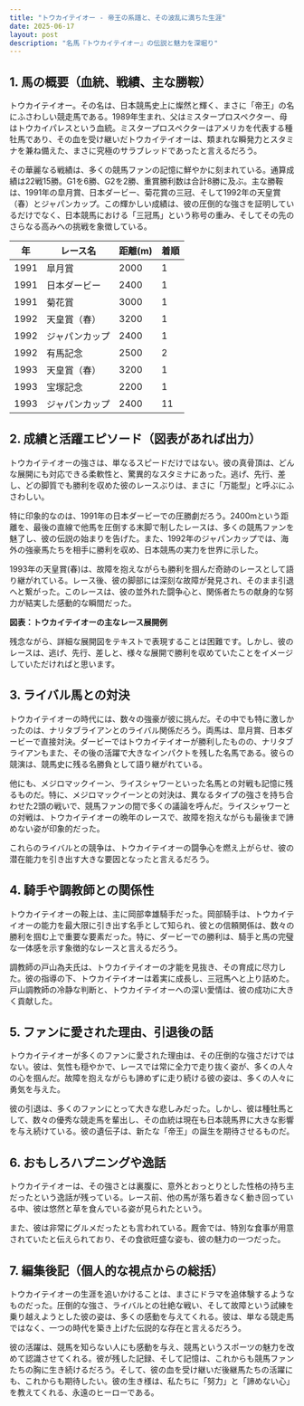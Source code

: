 ```yaml
---
title: "トウカイテイオー - 帝王の系譜と、その波乱に満ちた生涯"
date: 2025-06-17
layout: post
description: "名馬『トウカイテイオー』の伝説と魅力を深堀り"
---
```


## 1. 馬の概要（血統、戦績、主な勝鞍）

トウカイテイオー。その名は、日本競馬史上に燦然と輝く、まさに「帝王」の名にふさわしい競走馬である。1989年生まれ、父はミスタープロスペクター、母はトウカイパレスという血統。ミスタープロスペクターはアメリカを代表する種牡馬であり、その血を受け継いだトウカイテイオーは、類まれな瞬発力とスタミナを兼ね備えた、まさに究極のサラブレッドであったと言えるだろう。

その華麗なる戦績は、多くの競馬ファンの記憶に鮮やかに刻まれている。通算成績は22戦15勝。G1を6勝、G2を2勝、重賞勝利数は合計8勝に及ぶ。主な勝鞍は、1991年の皐月賞、日本ダービー、菊花賞の三冠、そして1992年の天皇賞（春）とジャパンカップ。この輝かしい成績は、彼の圧倒的な強さを証明しているだけでなく、日本競馬における「三冠馬」という称号の重み、そしてその先のさらなる高みへの挑戦を象徴している。

| 年 | レース名             | 距離(m) | 着順 |
|---|----------------------|----------|-------|
| 1991 | 皐月賞               | 2000     | 1     |
| 1991 | 日本ダービー           | 2400     | 1     |
| 1991 | 菊花賞               | 3000     | 1     |
| 1992 | 天皇賞（春）           | 3200     | 1     |
| 1992 | ジャパンカップ         | 2400     | 1     |
| 1992 | 有馬記念             | 2500     | 2     |
| 1993 | 天皇賞（春）           | 3200     | 1     |
| 1993 | 宝塚記念             | 2200     | 1     |
| 1993 | ジャパンカップ         | 2400     | 11    |


## 2. 成績と活躍エピソード（図表があれば出力）

トウカイテイオーの強さは、単なるスピードだけではない。彼の真骨頂は、どんな展開にも対応できる柔軟性と、驚異的なスタミナにあった。逃げ、先行、差し、どの脚質でも勝利を収めた彼のレースぶりは、まさに「万能型」と呼ぶにふさわしい。

特に印象的なのは、1991年の日本ダービーでの圧勝劇だろう。2400mという距離を、最後の直線で他馬を圧倒する末脚で制したレースは、多くの競馬ファンを魅了し、彼の伝説の始まりを告げた。また、1992年のジャパンカップでは、海外の強豪馬たちを相手に勝利を収め、日本競馬の実力を世界に示した。

1993年の天皇賞(春)は、故障を抱えながらも勝利を掴んだ奇跡のレースとして語り継がれている。レース後、彼の脚部には深刻な故障が発見され、そのまま引退へと繋がった。このレースは、彼の並外れた闘争心と、関係者たちの献身的な努力が結実した感動的な瞬間だった。

**図表：トウカイテイオーの主なレース展開例**

残念ながら、詳細な展開図をテキストで表現することは困難です。しかし、彼のレースは、逃げ、先行、差しと、様々な展開で勝利を収めていたことをイメージしていただければと思います。


## 3. ライバル馬との対決

トウカイテイオーの時代には、数々の強豪が彼に挑んだ。その中でも特に激しかったのは、ナリタブライアンとのライバル関係だろう。両馬は、皐月賞、日本ダービーで直接対決。ダービーではトウカイテイオーが勝利したものの、ナリタブライアンもまた、その後の活躍で大きなインパクトを残した名馬である。彼らの競演は、競馬史に残る名勝負として語り継がれている。

他にも、メジロマックイーン、ライスシャワーといった名馬との対戦も記憶に残るものだ。特に、メジロマックイーンとの対決は、異なるタイプの強さを持ち合わせた2頭の戦いで、競馬ファンの間で多くの議論を呼んだ。ライスシャワーとの対戦は、トウカイテイオーの晩年のレースで、故障を抱えながらも最後まで諦めない姿が印象的だった。

これらのライバルとの競争は、トウカイテイオーの闘争心を燃え上がらせ、彼の潜在能力を引き出す大きな要因となったと言えるだろう。


## 4. 騎手や調教師との関係性

トウカイテイオーの鞍上は、主に岡部幸雄騎手だった。岡部騎手は、トウカイテイオーの能力を最大限に引き出す名手として知られ、彼との信頼関係は、数々の勝利を掴む上で重要な要素だった。特に、ダービーでの勝利は、騎手と馬の完璧な一体感を示す象徴的なレースと言えるだろう。

調教師の戸山為夫氏は、トウカイテイオーの才能を見抜き、その育成に尽力した。彼の指導の下、トウカイテイオーは着実に成長し、三冠馬へと上り詰めた。戸山調教師の冷静な判断と、トウカイテイオーへの深い愛情は、彼の成功に大きく貢献した。


## 5. ファンに愛された理由、引退後の話

トウカイテイオーが多くのファンに愛された理由は、その圧倒的な強さだけではない。彼は、気性も穏やかで、レースでは常に全力で走り抜く姿が、多くの人々の心を掴んだ。故障を抱えながらも諦めずに走り続ける彼の姿は、多くの人々に勇気を与えた。

彼の引退は、多くのファンにとって大きな悲しみだった。しかし、彼は種牡馬として、数々の優秀な競走馬を輩出し、その血統は現在も日本競馬界に大きな影響を与え続けている。彼の遺伝子は、新たな「帝王」の誕生を期待させるものだ。


## 6. おもしろハプニングや逸話

トウカイテイオーは、その強さとは裏腹に、意外とおっとりとした性格の持ち主だったという逸話が残っている。レース前、他の馬が落ち着きなく動き回っている中、彼は悠然と草を食んでいる姿が見られたという。

また、彼は非常にグルメだったとも言われている。厩舎では、特別な食事が用意されていたと伝えられており、その食欲旺盛な姿も、彼の魅力の一つだった。


## 7. 編集後記（個人的な視点からの総括）

トウカイテイオーの生涯を追いかけることは、まさにドラマを追体験するようなものだった。圧倒的な強さ、ライバルとの壮絶な戦い、そして故障という試練を乗り越えようとした彼の姿は、多くの感動を与えてくれる。彼は、単なる競走馬ではなく、一つの時代を築き上げた伝説的な存在と言えるだろう。

彼の活躍は、競馬を知らない人にも感動を与え、競馬というスポーツの魅力を改めて認識させてくれる。彼が残した記録、そして記憶は、これからも競馬ファンたちの胸に生き続けるだろう。そして、彼の血を受け継いだ後継馬たちの活躍にも、これからも期待したい。彼の生き様は、私たちに「努力」と「諦めない心」を教えてくれる、永遠のヒーローである。
